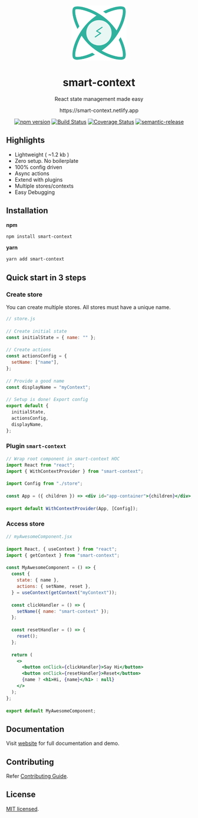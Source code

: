 <div align="center">

<a href="https://smart-context.netlify.app" target="_blank">
<img src='assets/smart-context-logo.png' height='150' alt='Logo' aria-label='smart-context' />
</a>

<h1>smart-context</h1>

<p>React state management made easy</p>
<p>https://smart-context.netlify.app</p>

[![npm version](https://badge.fury.io/js/smart-context.svg)](https://badge.fury.io/js/smart-context) [![Build Status](https://travis-ci.com/achaljain/smart-context.svg?branch=master)](https://travis-ci.com/achaljain/smart-context) [![Coverage Status](https://coveralls.io/repos/github/achaljain/smart-context/badge.svg?branch=master)](https://coveralls.io/github/achaljain/smart-context?branch=master) [![semantic-release](https://img.shields.io/badge/%20%20%F0%9F%93%A6%F0%9F%9A%80-semantic--release-e10079.svg)](https://github.com/semantic-release/semantic-release)

</div>

## Highlights

- Lightweight ( ~1.2 kb )
- Zero setup. No boilerplate
- 100% config driven
- Async actions
- Extend with plugins
- Multiple stores/contexts
- Easy Debugging

## Installation

**npm**

```sh
npm install smart-context
```

**yarn**

```sh
yarn add smart-context
```

## Quick start in 3 steps

### Create store

You can create multiple stores. All stores must have a unique name.

```js
// store.js

// Create initial state
const initialState = { name: "" };

// Create actions
const actionsConfig = {
  setName: ["name"],
};

// Provide a good name
const displayName = "myContext";

// Setup is done! Export config
export default {
  initialState,
  actionsConfig,
  displayName,
};
```

### Plugin `smart-context`

```jsx
// Wrap root component in smart-context HOC
import React from "react";
import { WithContextProvider } from "smart-context";

import Config from "./store";

const App = ({ children }) => <div id="app-container">{children}</div>;

export default WithContextProvider(App, [Config]);
```

### Access store

```jsx
// myAwesomeComponent.jsx

import React, { useContext } from "react";
import { getContext } from "smart-context";

const MyAwesomeComponent = () => {
  const {
    state: { name },
    actions: { setName, reset },
  } = useContext(getContext("myContext"));

  const clickHandler = () => {
    setName({ name: "smart-context" });
  };

  const resetHandler = () => {
    reset();
  };

  return (
    <>
      <button onClick={clickHandler}>Say Hi</button>
      <button onClick={resetHandler}>Reset</button>
      {name ? <h1>Hi, {name}</h1> : null}
    </>
  );
};

export default MyAwesomeComponent;
```

## Documentation

Visit [website](https://smart-context.netlify.app) for full documentation and demo.

## Contributing

Refer [Contributing Guide](./CONTRIBUTING.md).

## License

[MIT licensed](./LICENSE).

